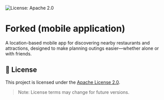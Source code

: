 ![License: Apache 2.0](https://img.shields.io/badge/License-Apache_2.0-blue.svg)

# Forked (mobile application)
A location-based mobile app for discovering nearby restaurants and attractions, designed to make planning outings easier—whether alone or with friends.

## 📝 License

This project is licensed under the [Apache License 2.0](LICENSE).
> Note: License terms may change for future versions.
